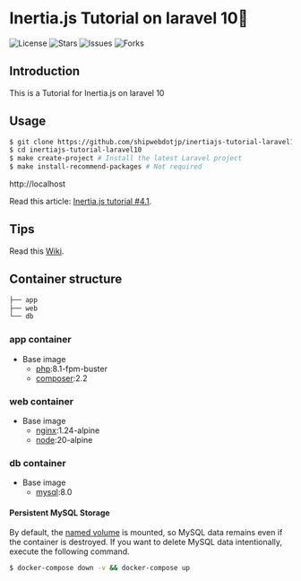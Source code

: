 # Inertia.js Tutorial on laravel 10🐳

![License](https://img.shields.io/github/license/ucan-lab/docker-laravel?color=f05340)
![Stars](https://img.shields.io/github/stars/ucan-lab/docker-laravel?color=f05340)
![Issues](https://img.shields.io/github/issues/ucan-lab/docker-laravel?color=f05340)
![Forks](https://img.shields.io/github/forks/ucan-lab/docker-laravel?color=f05340)

## Introduction

This is a Tutorial for Inertia.js on laravel 10

## Usage

```bash
$ git clone https://github.com/shipwebdotjp/inertiajs-tutorial-laravel10.git
$ cd inertiajs-tutorial-laravel10
$ make create-project # Install the latest Laravel project
$ make install-recommend-packages # Not required
```

http://localhost

Read this article: [Inertia.js tutorial #4.1](https://blog.shipweb.jp/inertia-js-tutorial-4.1/).

## Tips

Read this [Wiki](https://github.com/ucan-lab/docker-laravel/wiki).

## Container structure

```bash
├── app
├── web
└── db
```

### app container

- Base image
  - [php](https://hub.docker.com/_/php):8.1-fpm-buster
  - [composer](https://hub.docker.com/_/composer):2.2

### web container

- Base image
  - [nginx](https://hub.docker.com/_/nginx):1.24-alpine
  - [node](https://hub.docker.com/_/node):20-alpine

### db container

- Base image
  - [mysql](https://hub.docker.com/_/mysql):8.0

#### Persistent MySQL Storage

By default, the [named volume](https://docs.docker.com/compose/compose-file/#volumes) is mounted, so MySQL data remains even if the container is destroyed.
If you want to delete MySQL data intentionally, execute the following command.

```bash
$ docker-compose down -v && docker-compose up
```
